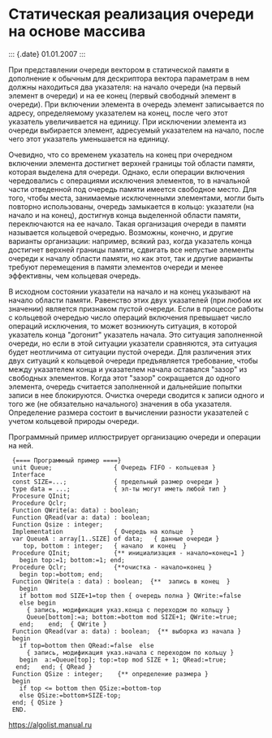 Статическая реализация очереди на основе массива
================================================

::: {.date}
01.01.2007
:::

При представлении очереди вектором в статической памяти в дополнение к
обычным для дескриптора вектора параметрам в нем должны находиться два
указателя: на начало очереди (на первый элемент в очереди) и на ее конец
(первый свободный элемент в очереди). При включении элемента в очередь
элемент записывается по адресу, определяемому указателем на конец, после
чего этот указатель увеличивается на единицу. При исключении элемента из
очереди выбирается элемент, адресуемый указателем на начало, после чего
этот указатель уменьшается на единицу.

Очевидно, что со временем указатель на конец при очередном включении
элемента достигнет верхней границы той области памяти, которая выделена
для очереди. Однако, если операции включения чередовались с операциями
исключения элементов, то в начальной части отведенной под очередь памяти
имеется свободное место. Для того, чтобы места, занимаемые исключенными
элементами, могли быть повторно использованы, очередь замыкается в
кольцо: указатели (на начало и на конец), достигнув конца выделенной
области памяти, переключаются на ее начало. Такая организация очереди в
памяти называется кольцевой очередью. Возможны, конечно, и другие
варианты организации: например, всякий раз, когда указатель конца
достигнет верхней границы памяти, сдвигать все непустые элементы очереди
к началу области памяти, но как этот, так и другие варианты требуют
перемещения в памяти элементов очереди и менее эффективны, чем кольцевая
очередь.

В исходном состоянии указатели на начало и на конец указывают на начало
области памяти. Равенство этих двух указателей (при любом их значении)
является признаком пустой очереди. Если в процессе работы с кольцевой
очередью число операций включения превышает число операций исключения,
то может возникнуть ситуация, в которой указатель конца \"догонит\"
указатель начала. Это ситуация заполненной очереди, но если в этой
ситуации указатели сравняются, эта ситуация будет неотличима от ситуации
пустой очереди. Для различения этих двух ситуаций к кольцевой очереди
предъявляется требование, чтобы между указателем конца и указателем
начала оставался \"зазор\" из свободных элементов. Когда этот \"зазор\"
сокращается до одного элемента, очередь считается заполненной и
дальнейшие попытки записи в нее блокируются. Очистка очереди сводится к
записи одного и того же (не обязательно начального) значения в оба
указателя. Определение размера состоит в вычислении разности указателей
с учетом кольцевой природы очереди.

Программный пример иллюстрирует организацию очереди и операции на ней.

     {==== Программный пример ====}
     unit Queue;                 { Очередь FIFO - кольцевая }
     Interface
     const SIZE=...;             { предельный размер очереди }
     type data = ...;            { эл-ты могут иметь любой тип }
     Procesure QInit;
     Procedure Qclr;
     Function QWrite(a: data) : boolean;
     Function QRead(var a: data) : boolean;
     Function Qsize : integer;
     Implementation              { Очередь на кольце  }
     var QueueA : array[1..SIZE] of data;   { данные очереди }
        top, bottom : integer;   { начало  и конец  }
     Procedure QInit;            {** инициализация - начало=конец=1 }
       begin top:=1; bottom:=1; end;
     Procedure Qclr;             {**очистка - начало=конец }
       begin top:=bottom; end;
     Function QWrite(a : data) : boolean;  {**  запись в конец  }
       begin
       if bottom mod SIZE+1=top then { очередь полна } QWrite:=false
       else begin
         { запись, модификация указ.конца с переходом по кольцу }
         Queue[bottom]:=a; bottom:=bottom mod SIZE+1; QWrite:=true;
       end;    end;  { QWrite }
     Function QRead(var a: data) : boolean;  {** выборка из начала }
     begin
       if top=bottom then QRead:=false  else
         { запись, модификация указ.начала с переходом по кольцу }
       begin  a:=Queue[top]; top:=top mod SIZE + 1; QRead:=true;
      end;   end; { QRead }
     Function QSize : integer;    {** определение размера }
     begin
       if top <= bottom then QSize:=bottom-top
       else QSize:=bottom+SIZE-top;
     end; { QSize }
     END. 

<https://algolist.manual.ru>
